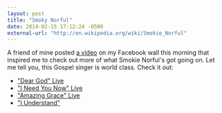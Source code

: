 ```yaml
---
layout: post
title: "Smoky Norful"
date: 2014-02-15 17:12:24 -0500
external-url: "http://en.wikipedia.org/wiki/Smokie_Norful"
---
```


A friend of mine posted [a video][dear god] on my Facebook wall this morning
that inspired me to check out more of what Smokie Norful's got going on. Let me
tell you, this Gospel singer is world class. Check it out:

- ["Dear God" Live][dear god]
- ["I Need You Now" Live][]
- ["Amazing Grace" Live][]
- ["I Understand"][]

[dear god]: http://www.youtube.com/watch?v=uNOnyIXy8Mg
["I Need You Now" Live]: http://www.youtube.com/watch?v=BxxKFECN7EU
["Amazing Grace" Live]: http://www.youtube.com/watch?v=jVnzPeclilk
["I Understand"]: http://www.youtube.com/watch?v=l0skD7d3usw

